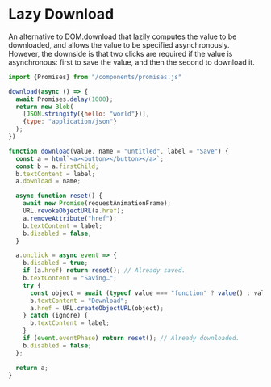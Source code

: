 # Lazy Download

An alternative to DOM.download that lazily computes the value to be downloaded, and allows the value to be specified asynchronously. However, the downside is that two clicks are required if the value is asynchronous: first to save the value, and then the second to download it.

```js
import {Promises} from "/components/promises.js"
```

```js echo
download(async () => {
  await Promises.delay(1000);
  return new Blob(
    [JSON.stringify({hello: "world"})], 
    {type: "application/json"}
  );
})
```

```js echo
function download(value, name = "untitled", label = "Save") {
  const a = html`<a><button></button></a>`;
  const b = a.firstChild;
  b.textContent = label;
  a.download = name;

  async function reset() {
    await new Promise(requestAnimationFrame);
    URL.revokeObjectURL(a.href);
    a.removeAttribute("href");
    b.textContent = label;
    b.disabled = false;
  }

  a.onclick = async event => {
    b.disabled = true;
    if (a.href) return reset(); // Already saved.
    b.textContent = "Saving…";
    try {
      const object = await (typeof value === "function" ? value() : value);
      b.textContent = "Download";
      a.href = URL.createObjectURL(object);
    } catch (ignore) {
      b.textContent = label;
    }
    if (event.eventPhase) return reset(); // Already downloaded.
    b.disabled = false;
  };

  return a;
}
```
